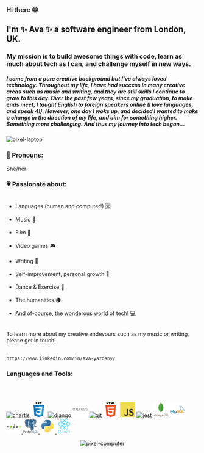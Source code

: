 ### Hi there :grin: 

## I'm ✨ Ava ✨ a software engineer from London, UK. 
### My mission is to build awesome things with code, learn as much about tech as I can, and challenge myself in new ways. 
##### I come from a pure creative background but I've always loved technology. Throughout my life, I have had success in many creative areas such as music and writing, and they are still skills I continue to grow to this day. Over the past few years, since my graduation, to make ends meet, I taught English to foreign speakers online (I love languages, and speak 4!). However, one day I woke up, and decided I wanted to make a change in the direction of my life, and aim for something higher. Something more challenging. And thus my journey into tech began...



![pixel-laptop](https://i.pinimg.com/originals/47/37/f3/4737f384e164cab17788950cca6a312c.gif)


### :cherry_blossom: Pronouns: 
She/her
### :heartpulse: Passionate about:<br></br>
- Languages (human and computer!) :u55b6: <br></br>
-  Music :violin: <br></br>
-  Film :movie_camera: <br></br>
- Video games :video_game: <br></br> 
- Writing :notebook_with_decorative_cover: <br></br>
- Self-improvement, personal growth :hibiscus: <br></br>
- Dance & Exercise :dancer: <br></br>
- The humanities :waning_crescent_moon: <br></br> 
- And of-course, the wonderous world of tech! :computer: <br></br>

To learn more about my creative endevours such as my music or writing, please get in touch!
                 
                                                        https://www.linkedin.com/in/ava-yazdany/



<h3 align="left">Languages and Tools:</h3><br></br>
<p align="left"> <a href="https://www.chartjs.org" target="_blank" rel="noreferrer"> <img src="https://www.chartjs.org/media/logo-title.svg" alt="chartjs" width="40" height="40"/> </a> <a href="https://www.w3schools.com/css/" target="_blank" rel="noreferrer"> <img src="https://raw.githubusercontent.com/devicons/devicon/master/icons/css3/css3-original-wordmark.svg" alt="css3" width="40" height="40"/> </a> <a href="https://www.djangoproject.com/" target="_blank" rel="noreferrer"> <img src=https://preneure.com/wp-content/uploads/2022/02/django.png" alt="django" width="40" height="40"/> </a> <a href="https://expressjs.com" target="_blank" rel="noreferrer"> <img src="https://raw.githubusercontent.com/devicons/devicon/master/icons/express/express-original-wordmark.svg" alt="express" width="40" height="40"/> </a> <a href="https://git-scm.com/" target="_blank" rel="noreferrer"> <img src="https://www.vectorlogo.zone/logos/git-scm/git-scm-icon.svg" alt="git" width="40" height="40"/> </a> <a href="https://www.w3.org/html/" target="_blank" rel="noreferrer"> <img src="https://raw.githubusercontent.com/devicons/devicon/master/icons/html5/html5-original-wordmark.svg" alt="html5" width="40" height="40"/> </a> <a href="https://developer.mozilla.org/en-US/docs/Web/JavaScript" target="_blank" rel="noreferrer"> <img src="https://raw.githubusercontent.com/devicons/devicon/master/icons/javascript/javascript-original.svg" alt="javascript" width="40" height="40"/> </a> <a href="https://jestjs.io" target="_blank" rel="noreferrer"> <img src="https://www.vectorlogo.zone/logos/jestjsio/jestjsio-icon.svg" alt="jest" width="40" height="40"/> </a> <a href="https://www.mongodb.com/" target="_blank" rel="noreferrer"> <img src="https://raw.githubusercontent.com/devicons/devicon/master/icons/mongodb/mongodb-original-wordmark.svg" alt="mongodb" width="40" height="40"/> </a> <a href="https://www.mysql.com/" target="_blank" rel="noreferrer"> <img src="https://raw.githubusercontent.com/devicons/devicon/master/icons/mysql/mysql-original-wordmark.svg" alt="mysql" width="40" height="40"/> </a> <a href="https://nodejs.org" target="_blank" rel="noreferrer"> <img src="https://raw.githubusercontent.com/devicons/devicon/master/icons/nodejs/nodejs-original-wordmark.svg" alt="nodejs" width="40" height="40"/> </a> <a href="https://www.postgresql.org" target="_blank" rel="noreferrer"> <img src="https://raw.githubusercontent.com/devicons/devicon/master/icons/postgresql/postgresql-original-wordmark.svg" alt="postgresql" width="40" height="40"/> </a> <a href="https://www.python.org" target="_blank" rel="noreferrer"> <img src="https://raw.githubusercontent.com/devicons/devicon/master/icons/python/python-original.svg" alt="python" width="40" height="40"/> </a> <a href="https://reactjs.org/" target="_blank" rel="noreferrer"> <img src="https://raw.githubusercontent.com/devicons/devicon/master/icons/react/react-original-wordmark.svg" alt="react" width="40" height="40"/> </a> </p>
  
  
  
  <p align="center">
  <img src="http://49.media.tumblr.com/f8b3e35c0ff7667a246a936b6ed5b1ed/tumblr_o15m65ukYM1u2evjjo1_500.gif=true" alt="pixel-computer"/>
</p>
